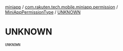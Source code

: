 [miniapp](../../index.md) / [com.rakuten.tech.mobile.miniapp.permission](../index.md) / [MiniAppPermissionType](index.md) / [UNKNOWN](./-u-n-k-n-o-w-n.md)

# UNKNOWN

`UNKNOWN`